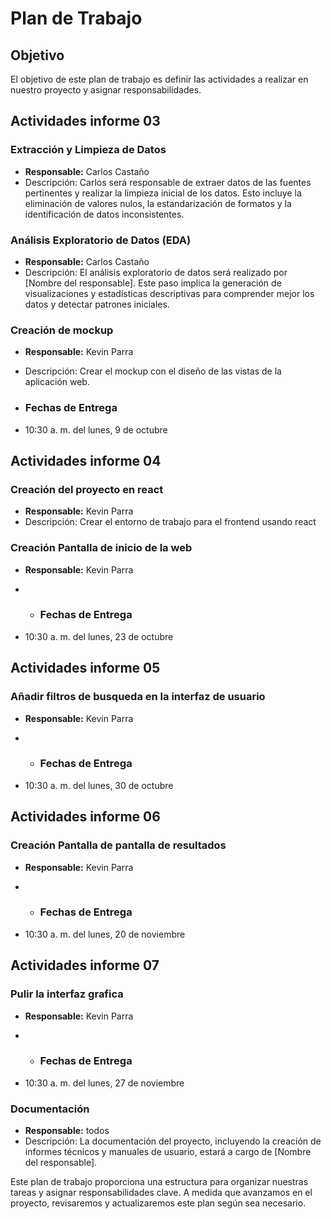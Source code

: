 # Plan de Trabajo

## Objetivo
El objetivo de este plan de trabajo es definir las actividades a realizar en nuestro proyecto y asignar responsabilidades.

## Actividades informe 03

### Extracción y Limpieza de Datos
- **Responsable:** Carlos Castaño
- Descripción: Carlos será responsable de extraer datos de las fuentes pertinentes y realizar la limpieza inicial de los datos. Esto incluye la eliminación de valores nulos, la estandarización de formatos y la identificación de datos inconsistentes.

### Análisis Exploratorio de Datos (EDA)
- **Responsable:** Carlos Castaño
- Descripción: El análisis exploratorio de datos será realizado por [Nombre del responsable]. Este paso implica la generación de visualizaciones y estadísticas descriptivas para comprender mejor los datos y detectar patrones iniciales.

### Creación de mockup
- **Responsable:** Kevin Parra
- Descripción: Crear el mockup con el diseño de las vistas de la aplicación web.

- ### Fechas de Entrega 
-  10:30 a. m. del lunes, 9 de octubre

## Actividades informe 04

### Creación del proyecto en react
- **Responsable:** Kevin Parra
- Descripción: Crear el entorno de trabajo para el frontend usando react

### Creación Pantalla de inicio de la web
- **Responsable:** Kevin Parra

- - ### Fechas de Entrega 
-  10:30 a. m. del lunes, 23 de octubre

## Actividades informe 05

### Añadir filtros de busqueda en la interfaz de usuario
- **Responsable:** Kevin Parra

- - ### Fechas de Entrega 
-  10:30 a. m. del lunes, 30 de octubre

## Actividades informe 06
### Creación Pantalla de pantalla de resultados
- **Responsable:** Kevin Parra

- - ### Fechas de Entrega 
-  10:30 a. m. del lunes, 20 de noviembre

## Actividades informe 07
### Pulir la interfaz grafica
- **Responsable:** Kevin Parra

- - ### Fechas de Entrega 
-  10:30 a. m. del lunes, 27 de noviembre

### Documentación
- **Responsable:** todos
- Descripción: La documentación del proyecto, incluyendo la creación de informes técnicos y manuales de usuario, estará a cargo de [Nombre del responsable].


Este plan de trabajo proporciona una estructura para organizar nuestras tareas y asignar responsabilidades clave. A medida que avanzamos en el proyecto, revisaremos y actualizaremos este plan según sea necesario.
